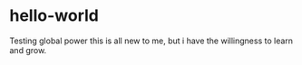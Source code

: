 # hello-world
Testing global power
this is all new to me, but i have the willingness to learn and grow. 
